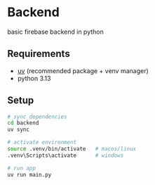 # Backend

basic firebase backend in python

## Requirements

- [uv](https://github.com/astral-sh/uv) (recommended package + venv manager)
- python 3.13

## Setup

```bash
# sync dependencies
cd backend
uv sync

# activate environment
source .venv/bin/activate   # macos/linux
.venv\Scripts\activate      # windows

# run app
uv run main.py
```
